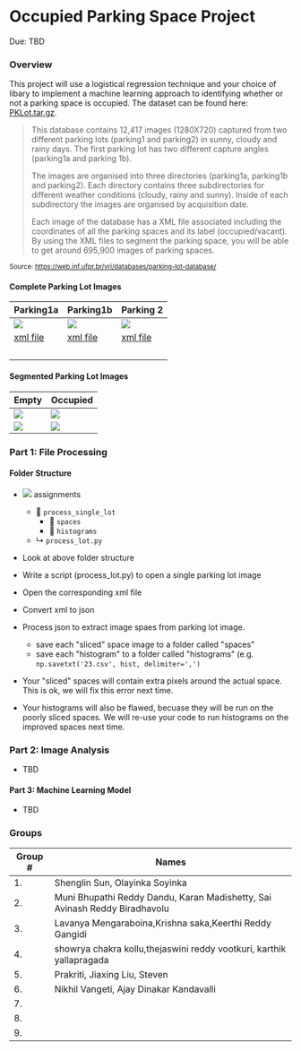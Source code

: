 Occupied Parking Space Project
==============================
Due: TBD

### Overview

This project will use a logistical regression technique and your choice of libary to implement a machine learning approach to identifying whether or not a parking space is occupied. The dataset can be found here: [PKLot.tar.gz](http://cs.mwsu.edu/~griffin/p-lot/pklot_images/PKLot.tar.gz). 

>This database contains 12,417 images (1280X720) captured from two different parking lots (parking1 and parking2) in sunny, cloudy and rainy days. The first parking lot has two different capture angles (parking1a and parking 1b).
>
>The images are organised into three directories (parking1a, parking1b and parking2). Each directory contains three subdirectories for different weather conditions (cloudy, rainy and sunny). Inside of each subdirectory the images are organised by acquisition date.
>
>Each image of the database has a XML file associated including the coordinates of all the parking spaces and its label (occupied/vacant). By using the XML files to segment the parking space, you will be able to get around 695,900 images of  parking spaces.

<sup>Source: https://web.inf.ufpr.br/vri/databases/parking-lot-database/ </sup>

#### Complete Parking Lot Images

| Parking1a| Parking1b |Parking 2
|---------|------------|--------------|
|  ![](http://cs.mwsu.edu/~griffin/p-lot/pklot_images/PKLot/PKLot/PUCPR/Sunny/2012-09-13/2012-09-13_08_21_07.jpg)     |  ![](http://cs.mwsu.edu/~griffin/p-lot/pklot_images/PKLot/PKLot/UFPR04/Sunny/2012-12-16/2012-12-16_12_05_07.jpg)     | ![](http://cs.mwsu.edu/~griffin/p-lot/pklot_images/PKLot/PKLot/UFPR05/Sunny/2013-02-28/2013-02-28_18_05_44.jpg) 
| [xml file](http://cs.mwsu.edu/~griffin/p-lot/pklot_images/PKLot/PKLot/UFPR04/Sunny/2012-12-16/2012-12-16_12_05_07.xml) | [xml file](http://cs.mwsu.edu/~griffin/p-lot/pklot_images/PKLot/PKLot/PUCPR/Sunny/2012-09-13/2012-09-13_10_20_17.xml) | [xml file](http://cs.mwsu.edu/~griffin/p-lot/pklot_images/PKLot/PKLot/UFPR05/Sunny/2013-02-28/2013-02-28_18_05_44.xml) |
|         |           |           |  

#### Segmented Parking Lot Images
| Empty | Occupied |
|---------|------------|
| ![](http://cs.mwsu.edu/~griffin/p-lot/pklot_images/PKLot/PKLotSegmented/UFPR05/Sunny/2013-02-28/Empty/2013-02-28_18_00_44%23011.jpg) | ![](http://cs.mwsu.edu/~griffin/p-lot/pklot_images/PKLot/PKLotSegmented/UFPR05/Sunny/2013-02-28/Occupied/2013-02-28_17_55_44%23011.jpg) | 
|![](http://cs.mwsu.edu/~griffin/p-lot/pklot_images/PKLot/PKLotSegmented/UFPR05/Sunny/2013-02-28/Empty/2013-02-28_18_30_45%23024.jpg) |  ![](http://cs.mwsu.edu/~griffin/p-lot/pklot_images/PKLot/PKLotSegmented/UFPR05/Sunny/2013-02-28/Occupied/2013-02-28_17_55_44%23024.jpg) |

### Part 1: File Processing 

#### Folder Structure

- ![](https://www.codeproject.com/script/Membership/Images/octicons_github.png) assignments 
    - &#128193; `process_single_lot`
        - &#128193; `spaces`
        - &#128193; `histograms`
    - &#x21b3; `process_lot.py`


- Look at above folder structure
- Write a script (process_lot.py) to open a single parking lot image
- Open the corresponding xml file
- Convert xml to json
- Process json to extract image spaes from parking lot image.
    - save each "sliced" space image to a folder called "spaces"
    - save each "histogram" to a folder called "histograms" (e.g. `np.savetxt('23.csv', hist, delimiter=',')`
- Your "sliced" spaces will contain extra pixels around the actual space. This is ok, we will fix this error next time.
- Your histograms will also be flawed, becuase they will be run on the poorly sliced spaces. We will re-use your code to run histograms on the improved spaces next time.

### Part 2: Image Analysis

- TBD

#### Part 3: Machine Learning Model

- TBD



### Groups

| Group # | Names |
|---------|-------|
| 1.      | Shenglin Sun, Olayinka Soyinka |
| 2.      | Muni Bhupathi Reddy Dandu, Karan Madishetty, Sai Avinash Reddy Biradhavolu      |
| 3.      |  Lavanya Mengaraboina,Krishna saka,Keerthi Reddy Gangidi     |
| 4.      |   showrya chakra kollu,thejaswini reddy vootkuri, karthik yallapragada    |
| 5.      |  Prakriti, Jiaxing Liu, Steven     |
| 6.      |  Nikhil Vangeti, Ajay Dinakar Kandavalli     |
| 7.      |       |
| 8.      |       |
| 9.      |       |

